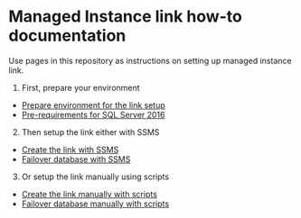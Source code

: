 
# Managed Instance link how-to documentation

Use pages in this repository as instructions on setting up managed instance link.

1. First, prepare your environment

- [Prepare environment for the link setup](managed-instance-link-preparation.md)
- [Pre-requirements for SQL Server 2016](managed-instance-link-preparation-wsfc.md)

2. Then setup the link either with SSMS

- [Create the link with SSMS](managed-instance-link-use-ssms-to-replicate-database.md)
- [Failover database with SSMS](managed-instance-link-use-ssms-to-failover-database.md)

3. Or setup the link manually using scripts

- [Create the link manually with scripts](managed-instance-link-use-scripts-to-replicate-database.md)
- [Failover database manually with scripts](managed-instance-link-use-scripts-to-failover-database.md)
